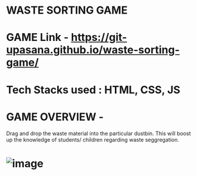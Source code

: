 # WASTE SORTING GAME 
# GAME Link - https://git-upasana.github.io/waste-sorting-game/
# Tech Stacks used : HTML, CSS, JS
# GAME OVERVIEW - 
Drag and drop the waste material into the particular dustbin. This will boost up the knowledge of students/ children regarding waste seggregation.

# ![image](https://github.com/Igdtuwresource/Game/assets/112039921/a1db1238-5a4b-4a42-80e9-de3545a7e6cc)

